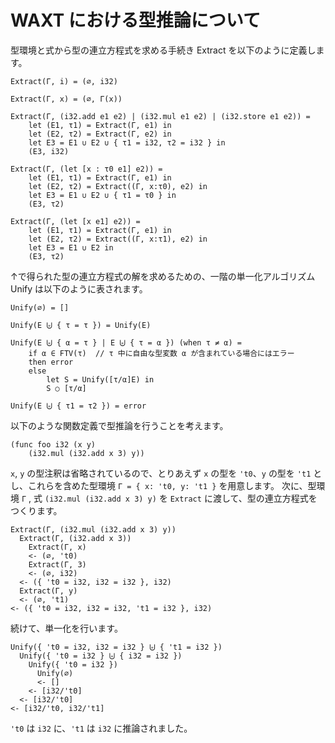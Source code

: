 # WAXT における型推論について

型環境と式から型の連立方程式を求める手続き Extract を以下のように定義します。

```text
Extract(Γ, i) = (∅, i32)

Extract(Γ, x) = (∅, Γ(x))

Extract(Γ, (i32.add e1 e2) | (i32.mul e1 e2) | (i32.store e1 e2)) =
    let (E1, τ1) = Extract(Γ, e1) in
    let (E2, τ2) = Extract(Γ, e2) in
    let E3 = E1 ∪ E2 ∪ { τ1 = i32, τ2 = i32 } in
    (E3, i32)

Extract(Γ, (let [x : τ0 e1] e2)) =
    let (E1, τ1) = Extract(Γ, e1) in
    let (E2, τ2) = Extract((Γ, x:τ0), e2) in
    let E3 = E1 ∪ E2 ∪ { τ1 = τ0 } in
    (E3, τ2)

Extract(Γ, (let [x e1] e2)) =
    let (E1, τ1) = Extract(Γ, e1) in
    let (E2, τ2) = Extract((Γ, x:τ1), e2) in
    let E3 = E1 ∪ E2 in
    (E3, τ2)
```

↑で得られた型の連立方程式の解を求めるための、一階の単一化アルゴリズム Unify は以下のように表されます。

```text
Unify(∅) = []

Unify(E ⨄ { τ = τ }) = Unify(E)

Unify(E ⨄ { α = τ } | E ⨄ { τ = α }) (when τ ≠ α) =
    if α ∈ FTV(τ)  // τ 中に自由な型変数 α が含まれている場合にはエラー
    then error
    else
        let S = Unify([τ/α]E) in
        S ○ [τ/α]

Unify(E ⨄ { τ1 = τ2 }) = error
```

以下のような関数定義で型推論を行うことを考えます。

```wasm
(func foo i32 (x y)
    (i32.mul (i32.add x 3) y))
```

`x`, `y` の型注釈は省略されているので、とりあえず `x` の型を `'t0`、`y` の型を `'t1` とし、これらを含めた型環境 `Γ = { x: 't0, y: 't1 }` を用意します。
次に、型環境 `Γ` , 式 `(i32.mul (i32.add x 3) y)` を `Extract` に渡して、型の連立方程式をつくります。

```text
Extract(Γ, (i32.mul (i32.add x 3) y))
  Extract(Γ, (i32.add x 3))
    Extract(Γ, x)
    <- (∅, 't0)
    Extract(Γ, 3)
    <- (∅, i32)
  <- ({ 't0 = i32, i32 = i32 }, i32)
  Extract(Γ, y)
  <- (∅, 't1)
<- ({ 't0 = i32, i32 = i32, 't1 = i32 }, i32)
```

続けて、単一化を行います。

```text
Unify({ 't0 = i32, i32 = i32 } ⨄ { 't1 = i32 })
  Unify({ 't0 = i32 } ⨄ { i32 = i32 })
    Unify({ 't0 = i32 })
      Unify(∅)
      <- []
    <- [i32/'t0]
  <- [i32/'t0]
<- [i32/'t0, i32/'t1]
```

`'t0` は `i32` に、`'t1` は `i32` に推論されました。
